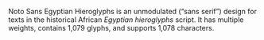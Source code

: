 Noto Sans Egyptian Hieroglyphs is an unmodulated (“sans serif”) design for texts in the historical African _Egyptian hieroglyphs_ script. It has multiple weights, contains 1,079 glyphs, and supports 1,078 characters.